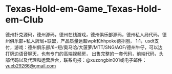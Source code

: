 # Texas-Hold-em-Game_Texas-Hold-em-Club
德州扑克源码，德州源码，德州在线游戏，德州俱乐部源码，德州私人局代码，德州俱乐部+私人牌局+联盟，产品质量远超wpk和hhpoke德扑圈， 1:1，usdt支付，游戏：德州俱乐部/6+短/奥马哈/大菠萝/MTT/SNG/AOF/德州牛仔，可以边打牌边语音聊天，也有专门的高端视频房， 出售完整的一套代码，前端代码，头部代码以及代理和运营后台，联系电报：@xuzongbin001或电子邮件：yueb29266@gmail.com
